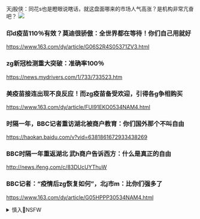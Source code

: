 天j股侠：同花s也是瞪眼说瞎话，就这盘面哪来的市场人气高涨？是机构非常亢奋吧？
<img src="https://wx4.sinaimg.cn/large/0024mRIFly1gmf631es98j60zs250wsg02.jpg">

### 印d疫苗110％有效？莫迪很骄傲：全世界都在等待！你们自己用就好
https://www.163.com/dy/article/G06S2R4S05371ZV3.html

### zg新冠检测重大突破：准确率100％
https://news.mydrivers.com/1/733/733523.htm

### 美疫苗接连出现不良反应！而zg疫苗备受欢迎，引得各g争相购买
https://www.163.com/dy/article/FUI91EKO0534NAM4.html

### 时隔一年，BBC记者重访湖北被商户教育：你们国外那个不叫自由
https://haokan.baidu.com/v?vid=6381861672933438269

### BBC时隔一年重返湖北 武h商户告诉西方：什么是真正的自由
http://news.ifeng.com/c/83DUcUYThuW

### BBC记者：“疫情后zg恢复如何”，北j市m：比你们强多了
https://www.163.com/dy/article/G05HPPP30534NAM4.html

<details><summary>慎入🔞NSFW</summary>

Not Safe For Work
<img src="https://upload.wikimedia.org/wikipedia/commons/thumb/d/d3/Biohazard_Symbol_Specification.png/210px-Biohazard_Symbol_Specification.png">

<details><summary><b>风险自理Use At Your Own Risk🈲</summary>

### zg新冠检测重大突破：准确率100％
https://news.mydrivers.com/1/733/733523.htm

- 厉害，44个实验结果就可以证明准确率100％了

- 检测多次 才检测出来 那个怎么算

- 除了zg，还有哪个g家有疑似一说？

- 敢吹100%的非傻即骗！

</details>
</details>

